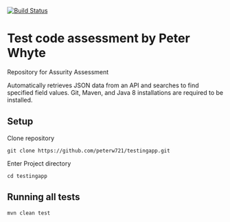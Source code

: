 [![Build Status](https://app.travis-ci.com/peterw721/testingapp.svg?branch=main)](https://app.travis-ci.com/peterw721/testingapp)

# Test code assessment by Peter Whyte 

Repository for Assurity Assessment 

Automatically retrieves JSON data from an API and searches to find specified field values.
Git, Maven, and Java 8 installations are required to be installed.

## Setup

Clone repository

    git clone https://github.com/peterw721/testingapp.git

Enter Project directory

    cd testingapp

## Running all tests

    mvn clean test
